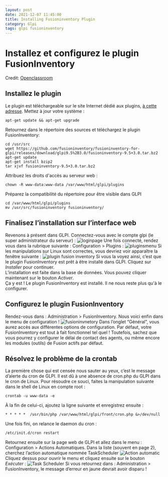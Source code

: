 ```yaml
---
layout: post
date: 2021-12-07 11:45:00
title: Installing Fusioninventory Plugin
category: Glpi
tags: glpi fusioninventory
---
```


# Installez et configurez le plugin FusionInventory

Credit: [Openclassroom](https://openclassrooms.com/fr/courses/1730516-gerez-votre-parc-informatique-avec-glpi/5994176-installez-le-plugin-et-l-agent-fusioninventory)

## Installez le plugin

Le plugin est téléchargeable sur le site Internet dédié aux plugins, [à cette adresse](https://github.com/fusioninventory/fusioninventory-for-glpi/releases).
Mettez à jour votre système :
```
apt-get update && apt-get upgrade
```
Retournez dans le répertoire des sources et téléchargez le plugin FusionInventory:
```
cd /usr/src
wget https://github.com/fusioninventory/fusioninventory-for-glpi/releases/download/glpi9.5%2B3.0/fusioninventory-9.5+3.0.tar.bz2
apt-get update
apt-get install bzip2
tar xjvf fusioninventory-9.5+3.0.tar.bz2
```
Attribuez les droits d'accès au serveur web :
```
chown -R www-data:www-data /var/www/html/glpi/plugins
```
Préparez la compatibilité du répertoire pour être visible dans GLPI
```
cd /var/www/html/glpi/plugins
mv /usr/src/fusioninventory fusioninventory/
```
## Finalisez l’installation sur l’interface web

Revenons à présent dans GLPI. Connectez-vous avec le compte glpi (le super administrateur du serveur) :
![loginpage](https://user.oc-static.com/upload/2019/01/29/15487725681875_image25.png)
Une fois connecté, rendez vous dans la rubrique suivante : Configuration > Plugins :
![pluginsmenu](https://user.oc-static.com/upload/2019/01/29/15487727238486_image11.png)
Si les manipulations sur Linux sont correctes, vous devriez voir apparaître la fenêtre suivante :
![plugin fusion inventory](https://user.oc-static.com/upload/2019/01/29/15487727999289_image21.png)
Si vous la voyez ainsi, c’est que le plugin FusionInventory est prêt à être installé dans GLPI. Cliquez sur *Installer* pour continuer.  
L’installation est faite dans la base de données. Vous pouvez cliquer maintenant sur le bouton *Activer*.  
Ça y est ! Le plugin FusionInventory est installé. Il ne nous reste plus qu'à le configurer.

## Configurez le plugin FusionInventory

Rendez-vous dans : Administration > FusionInventory.
Nous voici enfin dans le menu de configuration !
![fusioninvnetory](https://user.oc-static.com/upload/2019/01/29/15487729341367_image19.png)
Dans l’onglet “Général”, vous aurez accès aux différentes options de configuration.
Par défaut, votre FusionInventory est tout à fait fonctionnel tel quel ! Toutefois, sachez que vous pourrez y configurer le délai de contact des agents, ou même encore les modules (outils) de Fusion actifs par défaut.

## Résolvez le problème de la crontab

La première chose qui est censée nous sauter au yeux, c’est le message d’alerte du cron de GLPI. Il est dû à une absence de cron.php du GLPI dans le cron de Linux.
Pour résoudre ce souci, faites la manipulation suivante dans le shell de Linux en compte root :
```
crontab -u www-data -e
```
À la fin de celui-ci, ajoutez la ligne suivante et enregistrez ensuite :
```
* * * * *  /usr/bin/php /var/www/html/glpi/front/cron.php &>/dev/null
```
Une fois fini, on relance le daemon du cron :
```
/etc/init.d/cron restart
```
Retournez ensuite sur la page web de GLPI et allez dans le menu : Configuration > Actions Automatiques.
Dans la liste (souvent en page 2), cherchez l’action automatique nommée TaskScheduler 
![Action automatic](https://user.oc-static.com/upload/2019/01/29/15487733998798_image40.png)
Cliquez dessus pour ouvrir le menu et cliquez ensuite sur le bouton *Exécuter* :
![Task Scheduler](https://user.oc-static.com/upload/2019/01/29/1548773509188_image17.png)
Si vous retournez dans : Administration > FusionInventory, le message d’erreur en jaune devrait avoir disparu !




